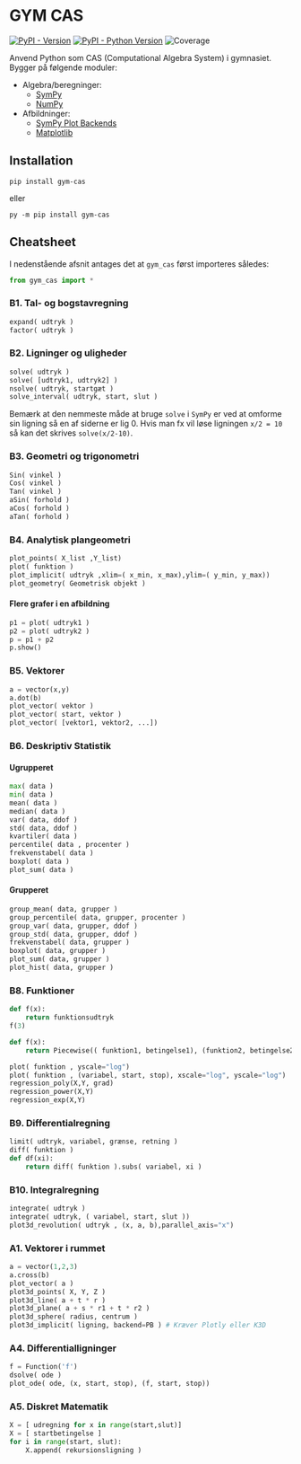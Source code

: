 # GYM CAS

[![PyPI - Version](https://img.shields.io/pypi/v/gym-cas.svg)](https://pypi.org/project/gym-cas)
[![PyPI - Python Version](https://img.shields.io/pypi/pyversions/gym-cas.svg)](https://pypi.org/project/gym-cas)
![Coverage](../../downloads/coverage.svg)

Anvend Python som CAS (Computational Algebra System) i gymnasiet.
Bygger på følgende moduler:

- Algebra/beregninger:
    - [SymPy](https://docs.sympy.org/latest/index.html)
    - [NumPy](https://numpy.org/)
- Afbildninger:
    - [SymPy Plot Backends](https://sympy-plot-backends.readthedocs.io/en/latest/modules/index.html)
    - [Matplotlib](https://matplotlib.org/)

## Installation

```console
pip install gym-cas
```

eller

```console
py -m pip install gym-cas
```

## Cheatsheet

I nedenstående afsnit antages det at `gym_cas` først importeres således:

```py
from gym_cas import *
```

### B1. Tal- og bogstavregning

```py
expand( udtryk )
factor( udtryk )
```

### B2. Ligninger og uligheder

```py
solve( udtryk )
solve( [udtryk1, udtryk2] )
nsolve( udtryk, startgæt )
solve_interval( udtryk, start, slut )
```

Bemærk at den nemmeste måde at bruge `solve` i `SymPy` er ved at omforme sin ligning så en af siderne er lig 0. Hvis man fx vil løse ligningen `x/2 = 10` så kan det skrives `solve(x/2-10)`.

### B3. Geometri og trigonometri

```py
Sin( vinkel )
Cos( vinkel )
Tan( vinkel )
aSin( forhold )
aCos( forhold )
aTan( forhold )
```

### B4. Analytisk plangeometri

```py
plot_points( X_list ,Y_list)
plot( funktion )
plot_implicit( udtryk ,xlim=( x_min, x_max),ylim=( y_min, y_max))
plot_geometry( Geometrisk objekt )
```

#### Flere grafer i en afbildning

```py
p1 = plot( udtryk1 )
p2 = plot( udtryk2 )
p = p1 + p2
p.show()
```

### B5. Vektorer

```py
a = vector(x,y)
a.dot(b)
plot_vector( vektor )
plot_vector( start, vektor )
plot_vector( [vektor1, vektor2, ...])
```

### B6. Deskriptiv Statistik

#### Ugrupperet

```py
max( data )
min( data )
mean( data )
median( data )
var( data, ddof )
std( data, ddof ) 
kvartiler( data )
percentile( data , procenter )
frekvenstabel( data )
boxplot( data ) 
plot_sum( data )
```

#### Grupperet

```py
group_mean( data, grupper )
group_percentile( data, grupper, procenter )
group_var( data, grupper, ddof )
group_std( data, grupper, ddof ) 
frekvenstabel( data, grupper )
boxplot( data, grupper ) 
plot_sum( data, grupper )
plot_hist( data, grupper )
```

### B8. Funktioner

```py
def f(x):
    return funktionsudtryk
f(3)

def f(x):
    return Piecewise(( funktion1, betingelse1), (funktion2, betingelse2))

plot( funktion , yscale="log")
plot( funktion , (variabel, start, stop), xscale="log", yscale="log")
regression_poly(X,Y, grad)
regression_power(X,Y)
regression_exp(X,Y)
```

### B9. Differentialregning

```py
limit( udtryk, variabel, grænse, retning )
diff( funktion )
def df(xi):
    return diff( funktion ).subs( variabel, xi )
```

### B10. Integralregning

```py
integrate( udtryk )
integrate( udtryk, ( variabel, start, slut ))
plot3d_revolution( udtryk , (x, a, b),parallel_axis="x")
```

### A1. Vektorer i rummet

```py
a = vector(1,2,3)
a.cross(b)
plot_vector( a )
plot3d_points( X, Y, Z )
plot3d_line( a + t * r )
plot3d_plane( a + s * r1 + t * r2 )
plot3d_sphere( radius, centrum )
plot3d_implicit( ligning, backend=PB ) # Kræver Plotly eller K3D
```

### A4. Differentialligninger

```py
f = Function('f')
dsolve( ode )
plot_ode( ode, (x, start, stop), (f, start, stop))
```

### A5. Diskret Matematik

```py
X = [ udregning for x in range(start,slut)]
X = [ startbetingelse ]
for i in range(start, slut):
    X.append( rekursionsligning )
```
